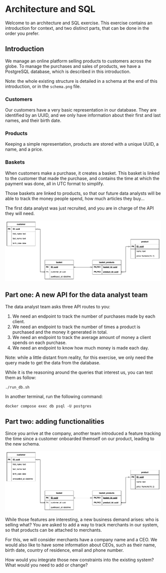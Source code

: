 # Architecture and SQL
Welcome to an architecture and SQL exercise. This exercise contains an introduction for context, and
two distinct parts, that can be done in the order you prefer.

## Introduction
We manage an online platform selling products to customers across the globe. To manage the purchases
and sales of products, we have a PostgreSQL database, which is described in this introduction.

Note: the whole existing structure is detailed in a schema at the end of this introduction, or in
the `schema.png` file.

### Customers
Our customers have a very basic representation in our database. They are identified by an UUID, and
we only have information about their first and last names, and their birth date.

### Products
Keeping a simple representation, products are stored with a unique UUID, a name, and a price.

### Baskets
When customers make a purchase, it creates a basket. This basket is linked to the customer that made
the purchase, and contains the time at which the payment was done, all in UTC format to simplify.

Those baskets are linked to products, so that our future data analysts will be able to track the
money people spend, how much articles they buy...

The first data analyst was just recruited, and you are in charge of the API they will need.

![Entity relationship schema](schema.png)


## Part one: A new API for the data analyst team
The data analyst team asks three API routes to you:

1. We need an endpoint to track the number of purchases made by each client.
2. We need an endpoint to track the number of times a product is purchased and the money it
   generated in total.
3. We need an endpoint to track the average amount of money a client spends on each purchase.
4. We need an endpoint to know how much money is made each day.

Note: while a little distant from reality, for this exercise, we only need the query made to get the
data from the database.

While it is the reasoning around the queries that interest us, you can test them as follow:

```shell
./run_db.sh
```

In another terminal, run the following command:

```shell
docker compose exec db psql -U postgres
```


## Part two: adding functionalities
Since you arrive at the company, another team introduced a feature tracking the time since a
customer onboarded themself on our product, leading to the new schema.

![New entity relationship schema](new_schema.png)

While those features are interesting, a new business demand arises: who is selling what? You are
asked to add a way to track merchants in our system, so that products can be attached to merchants.

For this, we will consider merchants have a company name and a CEO. We would also like to have some
information about CEOs, such as their name, birth date, country of residence, email and phone
number.


How would you integrate those new constraints into the existing system? What would you need to add
or change?
